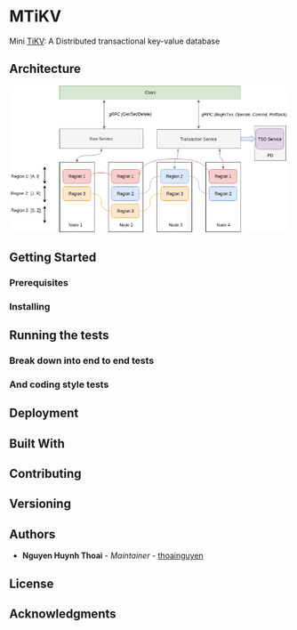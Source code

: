 # MTiKV

Mini [TiKV](https://github.com/tikv/tikv): A Distributed transactional key-value database

## Architecture

![](./docs/images/mtikv.png)

## Getting Started

### Prerequisites

### Installing

## Running the tests

### Break down into end to end tests

### And coding style tests

## Deployment

## Built With

## Contributing

## Versioning

## Authors

* **Nguyen Huynh Thoai** - *Maintainer* - [thoainguyen](https://github.com/thoainguyen)

## License

## Acknowledgments